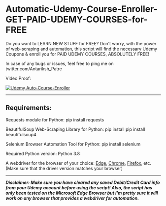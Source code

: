 # Automatic-Udemy-Course-Enroller-GET-PAID-UDEMY-COURSES-for-FREE
Do you want to LEARN NEW STUFF for FREE? Don't worry, with the power of web-scraping and automation, this script will find the necessary Udemy Coupons &amp; enroll you for PAID UDEMY COURSES, ABSOLUTELY FREE!

In case of any bugs or issues, feel free to ping me on twitter.com/Antariksh_Patre

Video Proof:

[![Udemy Auto-Course-Enroller](https://img.youtube.com/vi/bnqLOncUrw0/0.jpg)](https://www.youtube.com/watch?v=bnqLOncUrw0 "GET PAID UDEMY Courses for FREE, Automatically with this Python Script!")

---

## Requirements:

Requests module for Python:
pip install requests

BeautifulSoup Web-Scraping Library for Python:
pip install pip install beautifulsoup4

Selenium Browser Automation Tool  for Python:
pip install selenium

Required Python version: Python 3.8

A webdriver for the browser of your choice: [Edge](https://developer.microsoft.com/en-us/microsoft-edge/tools/webdriver/), [Chrome](https://chromedriver.chromium.org/), [Firefox](https://github.com/mozilla/geckodriver/releases), etc. (Make sure that the driver version matches your browser)

---

***Disclaimer: Make sure you have cleared any saved Debit/Credit Card info from your Udemy account before using the script! Also, the script has only been tested on the Microsoft Edge Browser but I'm pretty sure it will work on any browser that provides a webdriver for automation.***
